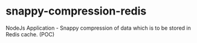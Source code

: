 # snappy-compression-redis
NodeJs Application - Snappy compression of data which is to be stored in Redis cache. (POC)

